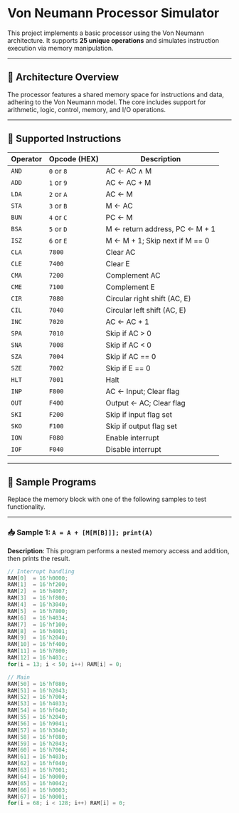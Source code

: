 # Von Neumann Processor Simulator

This project implements a basic processor using the Von Neumann architecture. It supports **25 unique operations** and simulates instruction execution via memory manipulation.

---

## 🧠 Architecture Overview

The processor features a shared memory space for instructions and data, adhering to the Von Neumann model. The core includes support for arithmetic, logic, control, memory, and I/O operations.

---

## 🧾 Supported Instructions

| Operator | Opcode (HEX) | Description |
|---------|---------------|-------------|
| `AND`   | `0` or `8`    | AC ← AC ∧ M |
| `ADD`   | `1` or `9`    | AC ← AC + M |
| `LDA`   | `2` or `A`    | AC ← M      |
| `STA`   | `3` or `B`    | M ← AC      |
| `BUN`   | `4` or `C`    | PC ← M      |
| `BSA`   | `5` or `D`    | M ← return address, PC ← M + 1 |
| `ISZ`   | `6` or `E`    | M ← M + 1; Skip next if M == 0 |
| `CLA`   | `7800`        | Clear AC    |
| `CLE`   | `7400`        | Clear E     |
| `CMA`   | `7200`        | Complement AC |
| `CME`   | `7100`        | Complement E |
| `CIR`   | `7080`        | Circular right shift (AC, E) |
| `CIL`   | `7040`        | Circular left shift (AC, E) |
| `INC`   | `7020`        | AC ← AC + 1 |
| `SPA`   | `7010`        | Skip if AC > 0 |
| `SNA`   | `7008`        | Skip if AC < 0 |
| `SZA`   | `7004`        | Skip if AC == 0 |
| `SZE`   | `7002`        | Skip if E == 0 |
| `HLT`   | `7001`        | Halt        |
| `INP`   | `F800`        | AC ← Input; Clear flag |
| `OUT`   | `F400`        | Output ← AC; Clear flag |
| `SKI`   | `F200`        | Skip if input flag set |
| `SKO`   | `F100`        | Skip if output flag set |
| `ION`   | `F080`        | Enable interrupt |
| `IOF`   | `F040`        | Disable interrupt |

---

## 🧪 Sample Programs

Replace the memory block with one of the following samples to test functionality.

---

### 📥 Sample 1: `A = A + [M[M[B]]]; print(A)`

**Description**: This program performs a nested memory access and addition, then prints the result.

```verilog
// Interrupt handling
RAM[0]  = 16'h0000;
RAM[1]  = 16'hf200;
RAM[2]  = 16'h4007;
RAM[3]  = 16'hf800;
RAM[4]  = 16'h3040;
RAM[5]  = 16'h7800;
RAM[6]  = 16'h4034;
RAM[7]  = 16'hf100;
RAM[8]  = 16'h4001;
RAM[9]  = 16'h2040;
RAM[10] = 16'hf400;
RAM[11] = 16'h7800;
RAM[12] = 16'h403c;
for(i = 13; i < 50; i++) RAM[i] = 0;

// Main
RAM[50] = 16'hf080;
RAM[51] = 16'h2043;
RAM[52] = 16'h7004;
RAM[53] = 16'h4033;
RAM[54] = 16'hf040;
RAM[55] = 16'h2040;
RAM[56] = 16'h9041;
RAM[57] = 16'h3040;
RAM[58] = 16'hf080;
RAM[59] = 16'h2043;
RAM[60] = 16'h7004;
RAM[61] = 16'h403b;
RAM[62] = 16'hf040;
RAM[63] = 16'h7001;
RAM[64] = 16'h0000;
RAM[65] = 16'h0042;
RAM[66] = 16'h0003;
RAM[67] = 16'h0001;
for(i = 68; i < 128; i++) RAM[i] = 0;
